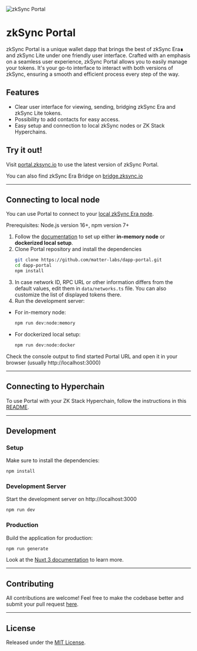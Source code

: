 ![zkSync Portal](https://portal.zksync.io/preview.jpg)

# zkSync Portal
zkSync Portal is a unique wallet dapp that brings the best of zkSync Era∎ and zkSync Lite under one friendly user interface. Crafted with an emphasis on a seamless user experience, zkSync Portal allows you to easily manage your tokens. It's your go-to interface to interact with both versions of zkSync, ensuring a smooth and efficient process every step of the way.

## Features

* Clear user interface for viewing, sending, bridging zkSync Era and zkSync Lite tokens.
* Possibility to add contacts for easy access.
* Easy setup and connection to local zkSync nodes or ZK Stack Hyperchains.

## Try it out!

Visit [portal.zksync.io](https://portal.zksync.io/) to use the latest version of zkSync Portal.

You can also find zkSync Era Bridge on [bridge.zksync.io](https://bridge.zksync.io)

---
## Connecting to local node
You can use Portal to connect to your [local zkSync Era node](https://era.zksync.io/docs/tools/testing/).

Prerequisites: Node.js version 16+, npm version 7+

1. Follow the [documentation](https://era.zksync.io/docs/tools/testing/) to set up either **in-memory node** or **dockerized local setup**.
2. Clone Portal repository and install the dependencies
    ```bash
    git clone https://github.com/matter-labs/dapp-portal.git
    cd dapp-portal
    npm install
    ```
3. In case network ID, RPC URL or other information differs from the default values, edit them in `data/networks.ts` file. You can also customize the list of displayed tokens there.
4. Run the development server:
  - For in-memory node:
    ```bash
    npm run dev:node:memory
    ```
  - For dockerized local setup:
    ```bash
    npm run dev:node:docker
    ```
  Check the console output to find started Portal URL and open it in your browser (usually http://localhost:3000)

---
## Connecting to Hyperchain

To use Portal with your ZK Stack Hyperchain, follow the instructions in this [README](./hyperchains/README.md).

---
## Development
### Setup

Make sure to install the dependencies:

```bash
npm install
```

### Development Server

Start the development server on http://localhost:3000

```bash
npm run dev
```

### Production

Build the application for production:

```bash
npm run generate
```

Look at the [Nuxt 3 documentation](https://nuxt.com/docs/getting-started/introduction) to learn more.

---
## Contributing
All contributions are welcome! Feel free to make the codebase better and submit your pull request [here](https://github.com/matter-labs/dapp-portal/pulls).

---
## License
Released under the [MIT License](https://github.com/matter-labs/dapp-portal/blob/main/LICENSE).
